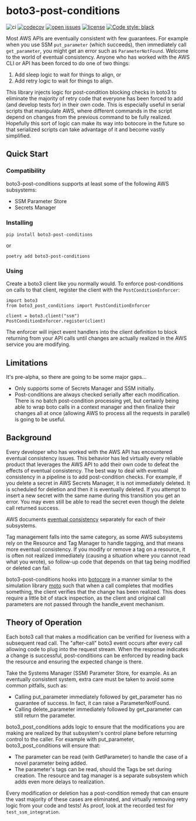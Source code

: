 # boto3-post-conditions

 ![ci](https://github.com/jeking3/boto3_post_conditions/actions/workflows/test.yml/badge.svg)
[![codecov](https://codecov.io/gh/jeking3/boto3_post_conditions/branch/main/graph/badge.svg?token=NP7WihxzHD)](https://codecov.io/gh/jeking3/boto3_post_conditions)
[![open issues](https://img.shields.io/github/issues-raw/jeking3/boto3_post_conditions)](https://github.com/jeking3/boto3_post_conditions/issues)
[![license](https://img.shields.io/badge/License-Apache%202.0-blue.svg)](https://opensource.org/licenses/Apache-2.0)
[![Code style: black](https://img.shields.io/badge/code%20style-black-000000.svg)](https://github.com/psf/black)

Most AWS APIs are eventually consistent with few guarantees.  For example when
you use SSM `put_parameter` (which succeeds), then immediately call `get_parameter`,
you might get an error such as `ParameterNotFound`.  Welcome to the world of
eventual consistency.  Anyone who has worked with the AWS CLI or API has been
forced to do one of two things:

1. Add sleep logic to wait for things to align, or
2. Add retry logic to wait for things to align.

This library injects logic for post-condition blocking checks in boto3
to eliminate the majority of retry code that everyone has been forced to
add (and develop tests for) in their own code.  This is especially useful
in serial scripts that manipulate AWS, where different commands in the script
depend on changes from the previous command to be fully realized.  Hopefully
this sort of logic can make its way into botocore in the future so that
serialized scripts can take advantage of it and become vastly simplified.

## Quick Start

### Compatibility

boto3-post-conditions supports at least some of the following AWS subsystems:

- SSM Parameter Store
- Secrets Manager

### Installing

    pip install boto3-post-conditions

or

    poetry add boto3-post-conditions

### Using

Create a boto3 client like you normally would.  To enforce post-conditions
on calls to that client, register the client with the `PostConditionEnforcer`:

    import boto3
    from boto3_post_conditions import PostConditionEnforcer

    client = boto3.client("ssm")
    PostConditionEnforcer.register(client)

The enforcer will inject event handlers into the client definition to
block returning from your API calls until changes are actually realized
in the AWS service you are modifying.

## Limitations

It's pre-alpha, so there are going to be some major gaps...

- Only supports some of Secrets Manager and SSM initially.
- Post-conditions are always checked serially after each modification.
  There is no batch post-condition processing yet, but certainly
  being able to wrap boto calls in a context manager and then finalize
  their changes all at once (allowing AWS to process all the requests
  in parallel) is going to be useful.

## Background

Every developer who has worked with the AWS API has encountered eventual
consistency issues.  This behavior has led virtually every reliable product
that leverages the AWS API to add their own code to defeat the effects of
eventual consistency.  The best way to deal with eventual consistency in a
pipeline is to add post-condition checks.  For example, if you delete a secret
in AWS Secrets Manager, it is not immediately deleted.  It is scheduled for
deletion and then it is eventually deleted.  If you attempt to insert a new
secret with the same name during this transition you get an error.  You may
even still be able to read the secret even though the delete call returned
success.

AWS documents [eventual consistency](https://docs.aws.amazon.com/AWSEC2/latest/APIReference/query-api-troubleshooting.html#eventual-consistency)
separately for each of their subsystems.

Tag management falls into the same category, as some AWS subsystems rely on
the Resource and Tag Manager to handle tagging, and that means more eventual
consistency.  If you modify or remove a tag on a resource, it is often not
realized immediately (causing a situation where you cannot read what you
wrote), so follow-up code that depends on that tag being modified or deleted
can fail.

boto3-post-conditions hooks into [botocore](https://github.com/boto/botocore)
in a manner similar to the simulation library [moto](https://github.com/spulec/moto)
such that when a call completes that modifies something, the client verifies
that the change has been realized.  This does require a little bit of stack
inspection, as the client and original call parameters are not passed through
the handle_event mechanism.

## Theory of Operation

Each boto3 call that makes a modification can be verified for liveness with
a subsequent read call.  The "after-call" boto3 event occurs after every call
allowing code to plug into the request stream.  When the response indicates
a change is successful, post-conditions can be enforced by reading back the
resource and ensuring the expected change is there.

Take the Systems Manager (SSM) Parameter Store, for example.  As an eventually
consistent system, extra care must be taken to avoid some common pitfalls,
such as:

- Calling put_parameter immediately followed by get_parameter has no guarantee
  of success.  In fact, it can raise a ParameterNotFound.
- Calling delete_parameter immediately followed by get_parameter can still return
  the parameter.

boto3_post_conditions adds logic to ensure that the modifications you are making
are realized by that subsystem's control plane before returning control to the
caller.  For example with put_parameter, boto3_post_conditions will ensure that:

- The parameter can be read (with GetParameter) to handle the case of a novel
  parameter being added.
- The parameter's tags can be read, should the Tags be set during creation.
  The resource and tag manager is a separate subsystem which adds even more
  delays to realization.

Every modification or deletion has a post-condition remedy that can ensure
the vast majority of these cases are eliminated, and virtually removing retry
logic from your code and tests!  As proof, look at the recorded test for
`test_ssm_integration`.
